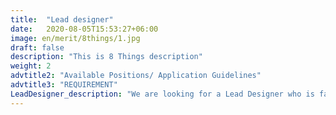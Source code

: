 ```yaml
---
title:  "Lead designer"
date:   2020-08-05T15:53:27+06:00
image: en/merit/8things/1.jpg
draft: false
description: "This is 8 Things description"
weight: 2
advtitle2: "Available Positions/ Application Guidelines"
advtitle3: "REQUIREMENT"
LeadDesigner_description: "We are looking for a Lead Designer who is familiar with marketing, UX, and design thinking, and can work with the team to create designs from a problem-solving perspective."
---
```




